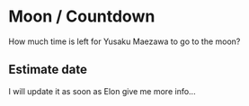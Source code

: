 # Moon / Countdown

How much time is left for Yusaku Maezawa to go to the moon?

## Estimate date

I will update it as soon as Elon give me more info...
